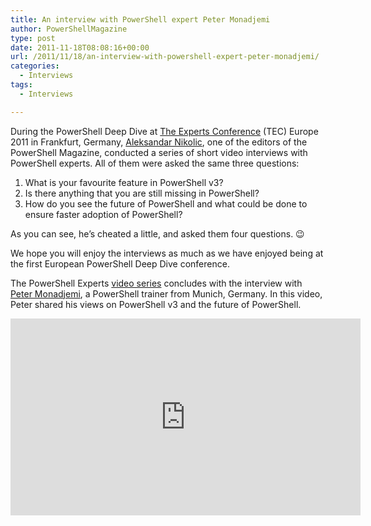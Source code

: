 ```yaml
---
title: An interview with PowerShell expert Peter Monadjemi
author: PowerShellMagazine
type: post
date: 2011-11-18T08:08:16+00:00
url: /2011/11/18/an-interview-with-powershell-expert-peter-monadjemi/
categories:
  - Interviews
tags:
  - Interviews

---
```

During the PowerShell Deep Dive at [The Experts Conference][1] (TEC) Europe 2011 in Frankfurt, Germany, [Aleksandar Nikolic][2], one of the editors of the PowerShell Magazine, conducted a series of short video interviews with PowerShell experts. All of them were asked the same three questions:

  1. What is your favourite feature in PowerShell v3?
  2. Is there anything that you are still missing in PowerShell?
  3. How do you see the future of PowerShell and what could be done to ensure faster adoption of PowerShell?

As you can see, he&#8217;s cheated a little, and asked them four questions. 😉

We hope you will enjoy the interviews as much as we have enjoyed being at the first European PowerShell Deep Dive conference.

The PowerShell Experts [video series][3] concludes with the interview with [Peter Monadjemi][4], a PowerShell trainer from Munich, Germany. In this video, Peter shared his views on PowerShell v3 and the future of PowerShell.

<p align="center">
  <iframe src="http://www.youtube.com/embed/j5kMhO8zVJ8?hd=1" frameborder="0" width="560" height="315"></iframe>
</p>

[1]: http://theexpertsconference.com/
[2]: http://powershellers.blogspot.com
[3]: /categories/interviews
[4]: http://www.activetraining.de/